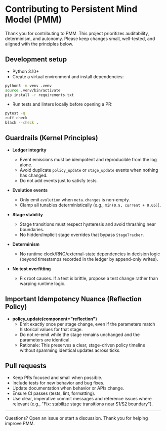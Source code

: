 # Contributing to Persistent Mind Model (PMM)

Thank you for contributing to PMM. This project prioritizes auditability, determinism, and autonomy. Please keep changes small, well-tested, and aligned with the principles below.

## Development setup

- Python 3.10+
- Create a virtual environment and install dependencies:

```bash
python3 -m venv .venv
source .venv/bin/activate
pip install -r requirements.txt
```

- Run tests and linters locally before opening a PR:

```bash
pytest -q
ruff check
black --check .
```

## Guardrails (Kernel Principles)

- __Ledger integrity__
  - Event emissions must be idempotent and reproducible from the log alone.
  - Avoid duplicate `policy_update` or `stage_update` events when nothing has changed.
  - Do not add events just to satisfy tests.

- __Evolution events__
  - Only emit `evolution` when `meta.changes` is non-empty.
  - Clamp all tunables deterministically (e.g., `min(0.9, current + 0.05)`).

- __Stage stability__
  - Stage transitions must respect hysteresis and avoid thrashing near boundaries.
  - No hidden/implicit stage overrides that bypass `StageTracker`.

- __Determinism__
  - No runtime clock/RNG/external-state dependencies in decision logic (beyond timestamps recorded in the ledger by append-only writes).

- __No test overfitting__
  - Fix root causes. If a test is brittle, propose a test change rather than warping runtime logic.

## Important Idempotency Nuance (Reflection Policy)

- __policy_update(component="reflection")__
  - Emit exactly once per stage change, even if the parameters match historical values for that stage.
  - Do not re-emit while the stage remains unchanged and the parameters are identical.
  - Rationale: This preserves a clear, stage-driven policy timeline without spamming identical updates across ticks.

## Pull requests

- Keep PRs focused and small when possible.
- Include tests for new behavior and bug fixes.
- Update documentation when behavior or APIs change.
- Ensure CI passes (tests, lint, formatting).
- Use clear, imperative commit messages and reference issues where relevant (e.g., "Fix: stabilize stage transitions near S1/S2 boundary").

---
Questions? Open an issue or start a discussion. Thank you for helping improve PMM.
